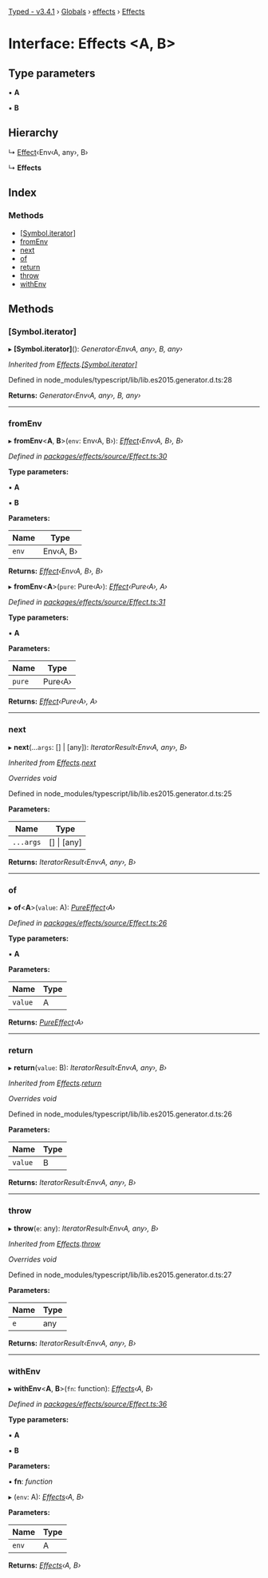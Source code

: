 [Typed - v3.4.1](../README.md) › [Globals](../globals.md) › [effects](../modules/effects.md) › [Effects](effects.effects-1.md)

# Interface: Effects <**A, B**>

## Type parameters

▪ **A**

▪ **B**

## Hierarchy

  ↳ [Effect](../modules/effects.md#effect)‹Env‹A, any›, B›

  ↳ **Effects**

## Index

### Methods

* [[Symbol.iterator]](effects.effects-1.md#[symbol.iterator])
* [fromEnv](effects.effects-1.md#fromenv)
* [next](effects.effects-1.md#next)
* [of](effects.effects-1.md#of)
* [return](effects.effects-1.md#return)
* [throw](effects.effects-1.md#throw)
* [withEnv](effects.effects-1.md#withenv)

## Methods

###  [Symbol.iterator]

▸ **[Symbol.iterator]**(): *Generator‹Env‹A, any›, B, any›*

*Inherited from [Effects](effects.effects-1.md).[[Symbol.iterator]](effects.effects-1.md#[symbol.iterator])*

Defined in node_modules/typescript/lib/lib.es2015.generator.d.ts:28

**Returns:** *Generator‹Env‹A, any›, B, any›*

___

###  fromEnv

▸ **fromEnv**<**A**, **B**>(`env`: Env‹A, B›): *[Effect](../modules/effects.md#effect)‹Env‹A, B›, B›*

*Defined in [packages/effects/source/Effect.ts:30](https://github.com/TylorS/typed-prelude/blob/cf24d7c0/packages/effects/source/Effect.ts#L30)*

**Type parameters:**

▪ **A**

▪ **B**

**Parameters:**

Name | Type |
------ | ------ |
`env` | Env‹A, B› |

**Returns:** *[Effect](../modules/effects.md#effect)‹Env‹A, B›, B›*

▸ **fromEnv**<**A**>(`pure`: Pure‹A›): *[Effect](../modules/effects.md#effect)‹Pure‹A›, A›*

*Defined in [packages/effects/source/Effect.ts:31](https://github.com/TylorS/typed-prelude/blob/cf24d7c0/packages/effects/source/Effect.ts#L31)*

**Type parameters:**

▪ **A**

**Parameters:**

Name | Type |
------ | ------ |
`pure` | Pure‹A› |

**Returns:** *[Effect](../modules/effects.md#effect)‹Pure‹A›, A›*

___

###  next

▸ **next**(...`args`: [] | [any]): *IteratorResult‹Env‹A, any›, B›*

*Inherited from [Effects](effects.effects-1.md).[next](effects.effects-1.md#next)*

*Overrides void*

Defined in node_modules/typescript/lib/lib.es2015.generator.d.ts:25

**Parameters:**

Name | Type |
------ | ------ |
`...args` | [] &#124; [any] |

**Returns:** *IteratorResult‹Env‹A, any›, B›*

___

###  of

▸ **of**<**A**>(`value`: A): *[PureEffect](../modules/effects.md#pureeffect)‹A›*

*Defined in [packages/effects/source/Effect.ts:26](https://github.com/TylorS/typed-prelude/blob/cf24d7c0/packages/effects/source/Effect.ts#L26)*

**Type parameters:**

▪ **A**

**Parameters:**

Name | Type |
------ | ------ |
`value` | A |

**Returns:** *[PureEffect](../modules/effects.md#pureeffect)‹A›*

___

###  return

▸ **return**(`value`: B): *IteratorResult‹Env‹A, any›, B›*

*Inherited from [Effects](effects.effects-1.md).[return](effects.effects-1.md#return)*

*Overrides void*

Defined in node_modules/typescript/lib/lib.es2015.generator.d.ts:26

**Parameters:**

Name | Type |
------ | ------ |
`value` | B |

**Returns:** *IteratorResult‹Env‹A, any›, B›*

___

###  throw

▸ **throw**(`e`: any): *IteratorResult‹Env‹A, any›, B›*

*Inherited from [Effects](effects.effects-1.md).[throw](effects.effects-1.md#throw)*

*Overrides void*

Defined in node_modules/typescript/lib/lib.es2015.generator.d.ts:27

**Parameters:**

Name | Type |
------ | ------ |
`e` | any |

**Returns:** *IteratorResult‹Env‹A, any›, B›*

___

###  withEnv

▸ **withEnv**<**A**, **B**>(`fn`: function): *[Effects](effects.effects-1.md)‹A, B›*

*Defined in [packages/effects/source/Effect.ts:36](https://github.com/TylorS/typed-prelude/blob/cf24d7c0/packages/effects/source/Effect.ts#L36)*

**Type parameters:**

▪ **A**

▪ **B**

**Parameters:**

▪ **fn**: *function*

▸ (`env`: A): *[Effects](effects.effects-1.md)‹A, B›*

**Parameters:**

Name | Type |
------ | ------ |
`env` | A |

**Returns:** *[Effects](effects.effects-1.md)‹A, B›*
